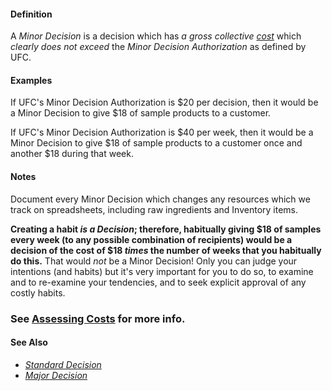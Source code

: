 #### Definition

A *Minor Decision* is a decision which has *a gross collective [cost](https://github.com/gcassel/Modular-Organizing-Terminology/blob/JOBranch/terms/cost.md)* which *clearly does not exceed* the *Minor Decision Authorization* as defined by UFC.

#### Examples

If UFC's Minor Decision Authorization is $20 per decision, then it would be a Minor Decision to give $18 of sample products to a customer.

If UFC's Minor Decision Authorization is $40 per week, then it would be a Minor Decision to give $18 of sample products to a customer once and another $18 during that week.  

#### Notes

Document every Minor Decision which changes any resources which we track on spreadsheets, including raw ingredients and Inventory items.

**Creating a habit *is a Decision*; therefore, habitually giving $18 of samples every week (to any possible combination of recipients) would be a decision of the cost of $18 *times* the number of weeks that you habitually do this.**  That would *not* be a Minor Decision!  Only you can judge your intentions (and habits) but it's very important for you to do so, to examine and to re-examine your tendencies, and to seek explicit approval of any costly habits.  

### See [Assessing Costs](https://docs.google.com/document/d/1dok0PkQCmjg6sVwVkC3TrDOLlgKhvnCEzLu9sgFUNVY/edit?usp=sharing) for more info.

#### See Also
* *[Standard Decision](https://github.com/gcassel/Modular-Organizing-Terminology/blob/JOBranch/compound-terms/standard-decision.md)*
* *[Major Decision](https://github.com/gcassel/Modular-Organizing-Terminology/blob/JOBranch/compound-terms/major-decision.md)*
